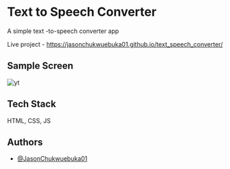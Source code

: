 # Text to Speech Converter
A simple text -to-speech converter app

Live project - https://jasonchukwuebuka01.github.io/text_speech_converter/

## Sample Screen

![yt](https://github.com/JasonChukwuebuka01/text_speech_converter/assets/132854463/3d7df216-ae27-486b-9111-c123bf37f3e3)

## Tech Stack

HTML, CSS, JS


## Authors

- [@JasonChukwuebuka01](https://github.com/JasonChukwuebuka01)
